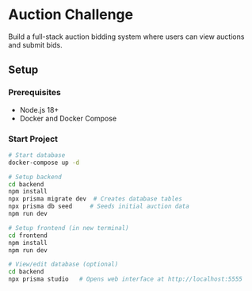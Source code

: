 # Auction Challenge

Build a full-stack auction bidding system where users can view auctions and submit bids.

## Setup

### Prerequisites

- Node.js 18+
- Docker and Docker Compose

### Start Project

```bash
# Start database
docker-compose up -d

# Setup backend
cd backend
npm install
npx prisma migrate dev  # Creates database tables
npx prisma db seed     # Seeds initial auction data
npm run dev

# Setup frontend (in new terminal)
cd frontend
npm install
npm run dev

# View/edit database (optional)
cd backend
npx prisma studio   # Opens web interface at http://localhost:5555
```
